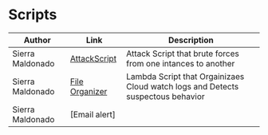 # Scripts
| Author        |Link           |Description  |
| ------------- |-------------| -----|
| Sierra Maldonado    | [AttackScript](https://github.com/IronCloudSecurity/Scripts/blob/main/Attack%20Script.py)  | Attack Script that brute forces from one intances to another |
| Sierra Maldonado | [File Organizer](https://github.com/IronCloudSecurity/Scripts/blob/main/File-Org.py) | Lambda Script that Orgainizaes Cloud watch logs and Detects suspectous behavior |
| Sierra Maldonado | [Email alert] 

